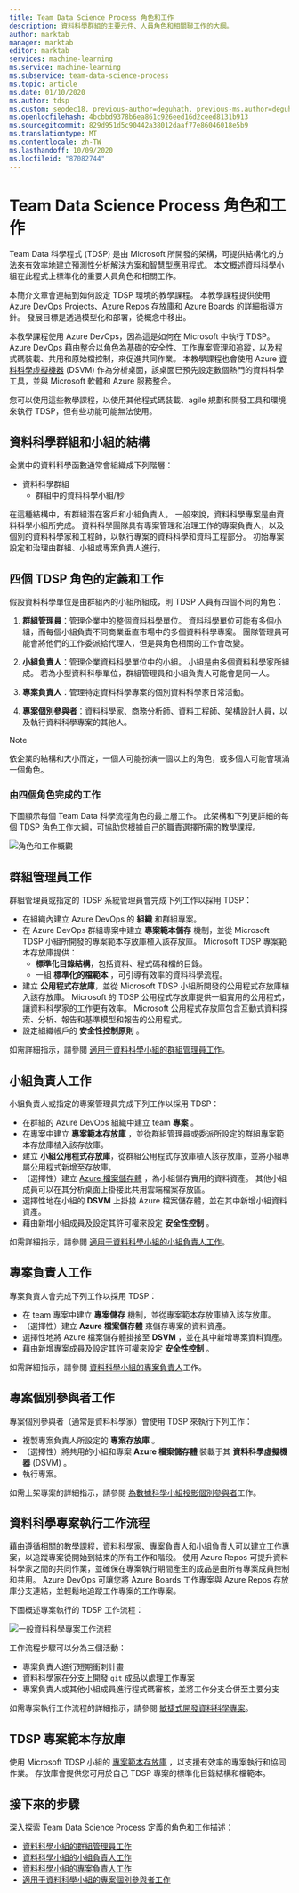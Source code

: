 ```yaml
---
title: Team Data Science Process 角色和工作
description: 資料科學群組的主要元件、人員角色和相關聯工作的大綱。
author: marktab
manager: marktab
editor: marktab
services: machine-learning
ms.service: machine-learning
ms.subservice: team-data-science-process
ms.topic: article
ms.date: 01/10/2020
ms.author: tdsp
ms.custom: seodec18, previous-author=deguhath, previous-ms.author=deguhath
ms.openlocfilehash: 4bcbbd9378b6ea861c926eed16d2ceed8131b913
ms.sourcegitcommit: 829d951d5c90442a38012daaf77e86046018e5b9
ms.translationtype: MT
ms.contentlocale: zh-TW
ms.lasthandoff: 10/09/2020
ms.locfileid: "87082744"
---
```

# <a name="team-data-science-process-roles-and-tasks"></a>Team Data Science Process 角色和工作

Team Data 科學程式 (TDSP) 是由 Microsoft 所開發的架構，可提供結構化的方法來有效率地建立預測性分析解決方案和智慧型應用程式。 本文概述資料科學小組在此程式上標準化的重要人員角色和相關工作。

本簡介文章會連結到如何設定 TDSP 環境的教學課程。 本教學課程提供使用 Azure DevOps Projects、Azure Repos 存放庫和 Azure Boards 的詳細指導方針。  發展目標是透過模型化和部署，從概念中移出。

本教學課程使用 Azure DevOps，因為這是如何在 Microsoft 中執行 TDSP。 Azure DevOps 藉由整合以角色為基礎的安全性、工作專案管理和追蹤，以及程式碼裝載、共用和原始檔控制，來促進共同作業。 本教學課程也會使用 Azure [資料科學虛擬機器](https://aka.ms/dsvm) (DSVM) 作為分析桌面，該桌面已預先設定數個熱門的資料科學工具，並與 Microsoft 軟體和 Azure 服務整合。 

您可以使用這些教學課程，以使用其他程式碼裝載、agile 規劃和開發工具和環境來執行 TDSP，但有些功能可能無法使用。

## <a name="structure-of-data-science-groups-and-teams"></a>資料科學群組和小組的結構

企業中的資料科學函數通常會組織成下列階層：

- 資料科學群組
  - 群組中的資料科學小組/秒

在這種結構中，有群組潛在客戶和小組負責人。 一般來說，資料科學專案是由資料科學小組所完成。 資料科學團隊具有專案管理和治理工作的專案負責人，以及個別的資料科學家和工程師，以執行專案的資料科學和資料工程部分。 初始專案設定和治理由群組、小組或專案負責人進行。

## <a name="definition-and-tasks-for-the-four-tdsp-roles"></a>四個 TDSP 角色的定義和工作
假設資料科學單位是由群組內的小組所組成，則 TDSP 人員有四個不同的角色：

1. **群組管理員**：管理企業中的整個資料科學單位。 資料科學單位可能有多個小組，而每個小組負責不同商業垂直市場中的多個資料科學專案。 團隊管理員可能會將他們的工作委派給代理人，但是與角色相關的工作會改變。
   
2. **小組負責人**：管理企業資料科學單位中的小組。 小組是由多個資料科學家所組成。 若為小型資料科學單位，群組管理員和小組負責人可能會是同一人。
   
3. **專案負責人**：管理特定資料科學專案的個別資料科學家日常活動。
   
4. **專案個別參與者**：資料科學家、商務分析師、資料工程師、架構設計人員，以及執行資料科學專案的其他人。

> [!NOTE]
> 依企業的結構和大小而定，一個人可能扮演一個以上的角色，或多個人可能會填滿一個角色。

### <a name="tasks-to-be-completed-by-the-four-roles"></a>由四個角色完成的工作

下圖顯示每個 Team Data 科學流程角色的最上層工作。 此架構和下列更詳細的每個 TDSP 角色工作大綱，可協助您根據自己的職責選擇所需的教學課程。

![角色和工作概觀](./media/roles-tasks/overview-tdsp-top-level.png)

## <a name="group-manager-tasks"></a>群組管理員工作

群組管理員或指定的 TDSP 系統管理員會完成下列工作以採用 TDSP：

- 在組織內建立 Azure DevOps 的 **組織** 和群組專案。 
- 在 Azure DevOps 群組專案中建立 **專案範本儲存** 機制，並從 Microsoft TDSP 小組所開發的專案範本存放庫植入該存放庫。 Microsoft TDSP 專案範本存放庫提供：
  - **標準化目錄結構**，包括資料、程式碼和檔的目錄。
  - 一組 **標準化的檔範本** ，可引導有效率的資料科學流程。
- 建立 **公用程式存放庫**，並從 Microsoft TDSP 小組所開發的公用程式存放庫植入該存放庫。 Microsoft 的 TDSP 公用程式存放庫提供一組實用的公用程式，讓資料科學家的工作更有效率。 Microsoft 公用程式存放庫包含互動式資料探索、分析、報告和基準模型和報告的公用程式。
- 設定組織帳戶的 **安全性控制原則** 。

如需詳細指示，請參閱 [適用于資料科學小組的群組管理員工作](group-manager-tasks.md)。

## <a name="team-lead-tasks"></a>小組負責人工作

小組負責人或指定的專案管理員完成下列工作以採用 TDSP：

- 在群組的 Azure DevOps 組織中建立 team **專案** 。
- 在專案中建立 **專案範本存放庫** ，並從群組管理員或委派所設定的群組專案範本存放庫植入該存放庫。
- 建立 **小組公用程式存放庫**，從群組公用程式存放庫植入該存放庫，並將小組專屬公用程式新增至存放庫。
- （選擇性）建立 [Azure 檔案儲存體](https://azure.microsoft.com/services/storage/files/) ，為小組儲存實用的資料資產。 其他小組成員可以在其分析桌面上掛接此共用雲端檔案存放區。
- 選擇性地在小組的 **DSVM** 上掛接 Azure 檔案儲存體，並在其中新增小組資料資產。
- 藉由新增小組成員及設定其許可權來設定 **安全性控制** 。

如需詳細指示，請參閱 [適用于資料科學小組的小組負責人工作](team-lead-tasks.md)。


## <a name="project-lead-tasks"></a>專案負責人工作

專案負責人會完成下列工作以採用 TDSP：

- 在 team 專案中建立 **專案儲存** 機制，並從專案範本存放庫植入該存放庫。
- （選擇性）建立 **Azure 檔案儲存體** 來儲存專案的資料資產。
- 選擇性地將 Azure 檔案儲存體掛接至 **DSVM** ，並在其中新增專案資料資產。
- 藉由新增專案成員及設定其許可權來設定 **安全性控制** 。

如需詳細指示，請參閱 [資料科學小組的專案負責人](project-lead-tasks.md)工作。

## <a name="project-individual-contributor-tasks"></a>專案個別參與者工作

專案個別參與者（通常是資料科學家）會使用 TDSP 來執行下列工作：

- 複製專案負責人所設定的 **專案存放庫** 。
- （選擇性）將共用的小組和專案 **Azure 檔案儲存體** 裝載于其 **資料科學虛擬機器** (DSVM) 。
- 執行專案。

如需上架專案的詳細指示，請參閱 [為數據科學小組投影個別參與者](project-ic-tasks.md)工作。

## <a name="data-science-project-execution-workflow"></a>資料科學專案執行工作流程

藉由遵循相關的教學課程，資料科學家、專案負責人和小組負責人可以建立工作專案，以追蹤專案從開始到結束的所有工作和階段。 使用 Azure Repos 可提升資料科學家之間的共同作業，並確保在專案執行期間產生的成品是由所有專案成員控制和共用。 Azure DevOps 可讓您將 Azure Boards 工作專案與 Azure Repos 存放庫分支連結，並輕鬆地追蹤工作專案的工作專案。

下圖概述專案執行的 TDSP 工作流程：

![一般資料科學專案工作流程](./media/roles-tasks/overview-project-execute.png)

工作流程步驟可以分為三個活動：

- 專案負責人進行短期衝刺計畫
- 資料科學家在分支上開發 `git` 成品以處理工作專案
- 專案負責人或其他小組成員進行程式碼審核，並將工作分支合併至主要分支

如需專案執行工作流程的詳細指示，請參閱 [敏捷式開發資料科學專案](agile-development.md)。

## <a name="tdsp-project-template-repository"></a>TDSP 專案範本存放庫

使用 Microsoft TDSP 小組的 [專案範本存放庫](https://github.com/Azure/Azure-TDSP-ProjectTemplate) ，以支援有效率的專案執行和協同作業。 存放庫會提供您可用於自己 TDSP 專案的標準化目錄結構和檔範本。

## <a name="next-steps"></a>接下來的步驟

深入探索 Team Data Science Process 定義的角色和工作描述：

- [資料科學小組的群組管理員工作](group-manager-tasks.md)
- [資料科學小組的小組負責人工作](team-lead-tasks.md)
- [資料科學小組的專案負責人工作](project-lead-tasks.md)
- [適用于資料科學小組的專案個別參與者工作](project-ic-tasks.md)
